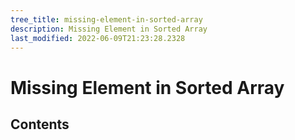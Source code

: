 ```yaml
---
tree_title: missing-element-in-sorted-array
description: Missing Element in Sorted Array
last_modified: 2022-06-09T21:23:28.2328
---
```


# Missing Element in Sorted Array

## Contents
